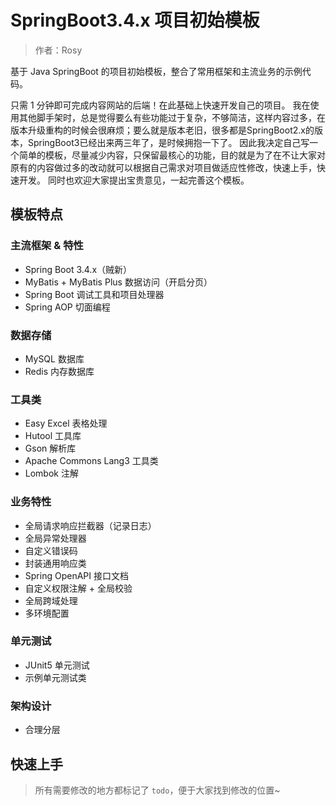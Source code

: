 # SpringBoot3.4.x 项目初始模板

> 作者：Rosy

基于 Java SpringBoot 的项目初始模板，整合了常用框架和主流业务的示例代码。

只需 1 分钟即可完成内容网站的后端！在此基础上快速开发自己的项目。
我在使用其他脚手架时，总是觉得要么有些功能过于复杂，不够简洁，这样内容过多，在版本升级重构的时候会很麻烦；要么就是版本老旧，很多都是SpringBoot2.x的版本，SpringBoot3已经出来两三年了，是时候拥抱一下了。
因此我决定自己写一个简单的模板，尽量减少内容，只保留最核心的功能，目的就是为了在不让大家对原有的内容做过多的改动就可以根据自己需求对项目做适应性修改，快速上手，快速开发。
同时也欢迎大家提出宝贵意见，一起完善这个模板。

## 模板特点

### 主流框架 & 特性

- Spring Boot 3.4.x（贼新）
- MyBatis + MyBatis Plus 数据访问（开启分页）
- Spring Boot 调试工具和项目处理器
- Spring AOP 切面编程

### 数据存储

- MySQL 数据库
- Redis 内存数据库

### 工具类

- Easy Excel 表格处理
- Hutool 工具库
- Gson 解析库
- Apache Commons Lang3 工具类
- Lombok 注解

### 业务特性

- 全局请求响应拦截器（记录日志）
- 全局异常处理器
- 自定义错误码
- 封装通用响应类
- Spring OpenAPI 接口文档
- 自定义权限注解 + 全局校验
- 全局跨域处理
- 多环境配置

### 单元测试

- JUnit5 单元测试
- 示例单元测试类

### 架构设计

- 合理分层

## 快速上手

> 所有需要修改的地方都标记了 `todo`，便于大家找到修改的位置~

